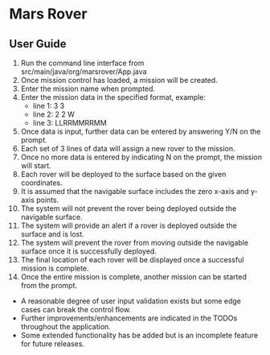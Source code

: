 # Mars Rover

## User Guide

1. Run the command line interface from src/main/java/org/marsrover/App.java
2. Once mission control has loaded, a mission will be created.
3. Enter the mission name when prompted.
4. Enter the mission data in the specified format, example:
    - line 1: 3 3
    - line 2: 2 2 W
    - line 3: LLRRMMRRMM
5. Once data is input, further data can be entered by answering Y/N on the prompt.
6. Each set of 3 lines of data will assign a new rover to the mission.
7. Once no more data is entered by indicating N on the prompt, the mission will start.
8. Each rover will be deployed to the surface based on the given coordinates.
9. It is assumed that the navigable surface includes the zero x-axis and y-axis points.
10. The system will not prevent the rover being deployed outside the navigable surface.
11. The system will provide an alert if a rover is deployed outside the surface and is lost.
12. The system will prevent the rover from moving outside the navigable surface once it is
successfully deployed. 
13. The final location of each rover will be displayed once a successful mission is complete.
14. Once the entire mission is complete, another mission can be started from the prompt.

- A reasonable degree of user input validation exists but some edge cases can break the control flow.
- Further improvements/enhancements are indicated in the TODOs throughout the application.
- Some extended functionality has be added but is an incomplete feature for future releases.